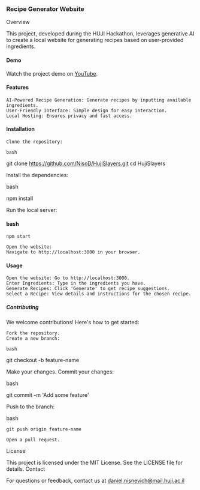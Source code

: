 ### Recipe Generator Website
Overview

This project, developed during the HUJI Hackathon, leverages generative AI to create a local website for generating recipes based on user-provided ingredients.

#### Demo

Watch the project demo on [YouTube](https://youtu.be/fEry6b7GXSw?si=3TkQo9a0GzKKnyaD).

#### Features

    AI-Powered Recipe Generation: Generate recipes by inputting available ingredients.
    User-Friendly Interface: Simple design for easy interaction.
    Local Hosting: Ensures privacy and fast access.

#### Installation

    Clone the repository:

    bash

git clone https://github.com/NisoD/HujiSlayers.git
cd HujiSlayers

Install the dependencies:

bash

npm install

Run the local server:

#### bash

    npm start

    Open the website:
    Navigate to http://localhost:3000 in your browser.

#### Usage

    Open the website: Go to http://localhost:3000.
    Enter Ingredients: Type in the ingredients you have.
    Generate Recipes: Click 'Generate' to get recipe suggestions.
    Select a Recipe: View details and instructions for the chosen recipe.

##### Contributing

We welcome contributions! Here's how to get started:

    Fork the repository.
    Create a new branch:

    bash

git checkout -b feature-name

Make your changes.
Commit your changes:

bash

git commit -m 'Add some feature'

Push to the branch:

bash

    git push origin feature-name

    Open a pull request.

License

This project is licensed under the MIT License. See the LICENSE file for details.
Contact

For questions or feedback, contact us at daniel.nisnevich@mail.huji.ac.il
 
